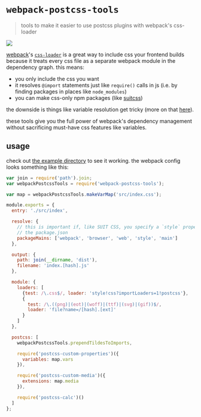 # `webpack-postcss-tools`

> tools to make it easier to use postcss plugins with webpack's css-loader

<a href="https://travis-ci.org/aaronj1335/webpack-postcss-tools">
  <img src="https://travis-ci.org/aaronj1335/webpack-postcss-tools.svg" />
</a>

[webpack][]'s [`css-loader`][css-loader] is a great way to include css your
frontend builds because it treats every css file as a separate webpack module
in the dependency graph. this means:

- you only include the css you want
- it resolves `@import` statements just like `require()` calls in js (i.e. by
  finding packages in places like `node_modules`)
- you can make css-only npm packages (like [suitcss][])

the downside is things like variable resolution get tricky (more on that
[here][var-resolution]).

these tools give you the full power of webpack's dependency management without
sacrificing must-have css features like variables.

## usage

check out [the example directory][] to see it working. the webpack config looks
something like this:

```js
var join = require('path').join;
var webpackPostcssTools = require('webpack-postcss-tools');

var map = webpackPostcssTools.makeVarMap('src/index.css');

module.exports = {
  entry: './src/index',

  resolve: {
    // this is important if, like SUIT CSS, you specify a `style` property in
    // the package.json
    packageMains: ['webpack', 'browser', 'web', 'style', 'main']
  },

  output: {
    path: join(__dirname, 'dist'),
    filename: 'index.[hash].js'
  },

  module: {
    loaders: [
      {test: /\.css$/, loader: 'style!css?importLoaders=1!postcss'},
      {
        test: /\.((png)|(eot)|(woff)|(ttf)|(svg)|(gif))$/,
        loader: 'file?name=/[hash].[ext]'
      }
    ]
  },

  postcss: [
    webpackPostcssTools.prependTildesToImports,

    require('postcss-custom-properties')({
      variables: map.vars
    }),

    require('postcss-custom-media')({
      extensions: map.media
    }),

    require('postcss-calc')()
  ]
};
```

[webpack]: http://webpack.github.io
[css-loader]: https://github.com/webpack/css-loader
[suitcss]: https://suitcss.github.io
[var-resolution]: https://github.com/aaronj1335/rework-webpack-loader#why-not-just-chain-plugins-together
[the example directory]: https://github.com/aaronj1335/webpack-postcss-tools/tree/master/example
